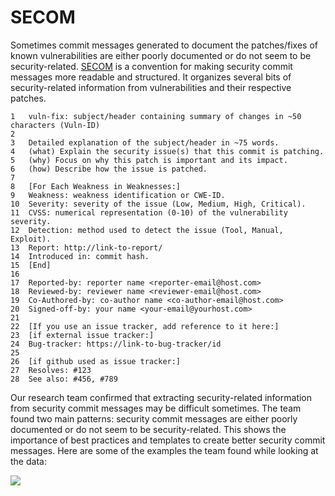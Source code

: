 # SECOM

Sometimes commit messages generated to document the patches/fixes of known vulnerabilities are either poorly documented or do not seem to be security-related. [SECOM](https://tqrg.github.io/secom/) is a convention for making security commit messages more readable and structured. It organizes several bits of security-related information from vulnerabilities and their respective patches. 

```markup
1   vuln-fix: subject/header containing summary of changes in ~50 characters (Vuln-ID)
2
3   Detailed explanation of the subject/header in ~75 words.
4   (what) Explain the security issue(s) that this commit is patching.
5   (why) Focus on why this patch is important and its impact.
6   (how) Describe how the issue is patched.
7
8   [For Each Weakness in Weaknesses:]
9   Weakness: weakness identification or CWE-ID.
10  Severity: severity of the issue (Low, Medium, High, Critical).
11  CVSS: numerical representation (0-10) of the vulnerability severity.
12  Detection: method used to detect the issue (Tool, Manual, Exploit).
13  Report: http://link-to-report/
14  Introduced in: commit hash.
15  [End]
16
17  Reported-by: reporter name <reporter-email@host.com>
18  Reviewed-by: reviewer name <reviewer-email@host.com>
19  Co-Authored-by: co-author name <co-author-email@host.com>
20  Signed-off-by: your name <your-email@yourhost.com>
21
22  [If you use an issue tracker, add reference to it here:]
23  [if external issue tracker:]
24  Bug-tracker: https://link-to-bug-tracker/id
25
26  [if github used as issue tracker:]
27  Resolves: #123
28  See also: #456, #789
```

Our research team confirmed that extracting security-related information from security commit messages may be difficult sometimes. The team found two main patterns: security commit messages are either poorly documented or do not seem to be security-related. This shows the importance of best practices and templates to create better security commit messages. Here are some of the examples the team found while looking at 
the data:

![](../assets/problem.png)



